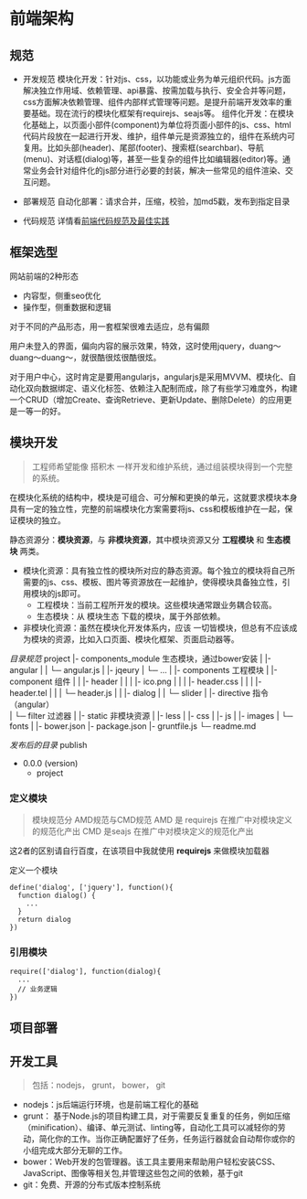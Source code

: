 # 前端架构

## 规范

* 开发规范
  模块化开发：针对js、css，以功能或业务为单元组织代码。js方面解决独立作用域、依赖管理、api暴露、按需加载与执行、安全合并等问题，css方面解决依赖管理、组件内部样式管理等问题。是提升前端开发效率的重要基础。现在流行的模块化框架有requirejs、seajs等。
  组件化开发：在模块化基础上，以页面小部件(component)为单位将页面小部件的js、css、html代码片段放在一起进行开发、维护，组件单元是资源独立的，组件在系统内可复用。比如头部(header)、尾部(footer)、搜索框(searchbar)、导航(menu)、对话框(dialog)等，甚至一些复杂的组件比如编辑器(editor)等。通常业务会针对组件化的js部分进行必要的封装，解决一些常见的组件渲染、交互问题。

* 部署规范
  自动化部署：请求合并，压缩，校验，加md5戳，发布到指定目录

* 代码规范
  详情看[前端代码规范及最佳实践](url=http://coderlmn.github.io/code-standards/?utm_source=tuicool)


## 框架选型

网站前端的2种形态

  * 内容型，侧重seo优化
  * 操作型，侧重数据和逻辑

对于不同的产品形态，用一套框架很难去适应，总有偏颇

用户未登入的界面，偏向内容的展示效果，特效，这时使用jquery，duang～duang～duang～，就很酷很炫很酷很炫。

对于用户中心，这时肯定是要用angularjs，angularjs是采用MVVM、模块化、自动化双向数据绑定、语义化标签、依赖注入配制而成，除了有些学习难度外，构建一个CRUD（增加Create、查询Retrieve、更新Update、删除Delete）的应用更是一等一的好。


## 模块开发

> 工程师希望能像 搭积木 一样开发和维护系统，通过组装模块得到一个完整的系统。

在模块化系统的结构中，模块是可组合、可分解和更换的单元，这就要求模块本身具有一定的独立性，完整的前端模块化方案需要将js、css和模板维护在一起，保证模块的独立。

静态资源分：**模块资源**，与 **非模块资源**，其中模块资源又分 **工程模块** 和 **生态模块** 两类。

+ 模块化资源：具有独立性的模块所对应的静态资源。每个独立的模块将自己所需要的js、css、模板、图片等资源放在一起维护，使得模块具备独立性，引用模块的js即可。
  - 工程模块：当前工程所开发的模块。这些模块通常跟业务耦合较高。
  - 生态模块：从 模块生态 下载的模块，属于外部依赖。
+ 非模块化资源：虽然在模块化开发体系内，应该 一切皆模块，但总有不应该成为模块的资源，比如入口页面、模块化框架、页面启动器等。

*目录规范* 
project
  |- components_module  生态模块，通过bower安装
  |  |- angular
  |  |  └─ angular.js
  |  |- jqeury
  |  └─ ... 
  |
  |- components  工程模块
  |  |- component  组件
  |  |  |- header
  |  |  |  |- ico.png
  |  |  |  |- header.css
  |  |  |  |- header.tel
  |  |  |  └─ header.js 
  |  |  |- dialog
  |  |  └─ slider
  |  |- directive 指令 （angular）  
  |  └─ filter 过滤器
  |
  |- static  非模块资源
  |  |- less
  |  |- css
  |  |- js
  |  |- images
  |  └─ fonts
  |
  |- bower.json
  |- package.json
  |- gruntfile.js
  └─ readme.md

*发布后的目录* 
publish
  - 0.0.0 (version)
    - project 
 
### 定义模块

> 模块规范分 AMD规范与CMD规范
> AMD 是 requirejs 在推广中对模块定义的规范化产出
> CMD 是seajs 在推广中对模块定义的规范化产出

这2者的区别请自行百度，在该项目中我就使用 **requirejs** 来做模块加载器

定义一个模块

      
    define('dialog', ['jquery'], function(){
      function dialog() {
        ...
      }    
      return dialog    
    })
    

### 引用模块
    
    require(['dialog'], function(dialog){
      ...
      // 业务逻辑
    })
    


## 项目部署

> 

## 开发工具

> 包括：nodejs， grunt， bower， git

* nodejs：js后端运行环境，也是前端工程化的基础
* grunt： 基于Node.js的项目构建工具，对于需要反复重复的任务，例如压缩（minification）、编译、单元测试、linting等，自动化工具可以减轻你的劳动，简化你的工作。当你正确配置好了任务，任务运行器就会自动帮你或你的小组完成大部分无聊的工作。
* bower：Web开发的包管理器。该工具主要用来帮助用户轻松安装CSS、JavaScript、图像等相关包,并管理这些包之间的依赖，基于git
* git：免费、开源的分布式版本控制系统